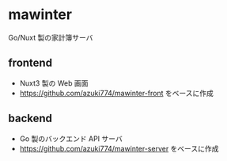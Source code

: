 # mawinter

Go/Nuxt 製の家計簿サーバ

## frontend

- Nuxt3 製の Web 画面
- https://github.com/azuki774/mawinter-front をベースに作成

## backend

- Go 製のバックエンド API サーバ
- https://github.com/azuki774/mawinter-server をベースに作成
